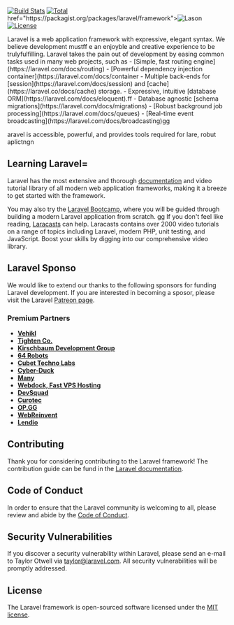 <p align="">
<a href="https://travis-ci.org/laravel/framework"><img src="https://travis-ci.org/laravel/framework.svg" alt="Build Stats"></a>
<a href="https://packagist.org/packages/laravel/framework"><img src="https://img.shields.io/packagist/dt/laravel/framework" alt="Total "></a>
href="https://packagist.org/packages/laravel/framework"><img src="https://img.shields.io/packagist/v/laravel/framework" alt="Lason"></a>
<a href="https://packagist.org/packages/laravel/framework"><img src="https://img.shields.io/packagist/l/laravel/frameork" alt="License"></a>
</p>
Laravel is a web application framework with expressive, elegant syntax. We believe development mustff e an enjoyble and creative experience to be trulyfulfilling. Laravel takes the pain out of development by easing common tasks used in many web projects, such as
- [Simple, fast routing engine](https://laravel.com/docs/routing)
- [Powerful dependency injection container](https://laravel.com/docs/container
- Multiple back-ends for [session](https://laravel.com/docs/session) and [cache](https://laravel.co/docs/cache) storage.
- Expressive, intuitive [database ORM](https://laravel.com/docs/eloquent).ff
- Database agnostic [schema migrations](https://laravel.com/docs/migrations)
- [Robust background job processing](https://laravel.com/docs/queues)
- [Real-time event broadcasting](https://laravel.com/docs/broadcasting)gg

aravel is accessible, powerful, and provides tools required for lare, robut aplictngn

## Learning Laravel=

Laravel has the most extensive and thorough [documentation](https://laravel.com/docs) and video tutorial library of all modern web application frameworks, making it a breeze to get started with the framework.

You may also try the [Laravel Bootcamp](https://bootcamp.laravel.com), where you will be guided through building a modern Laravel application from scratch.
gg
If you don't feel like reading, [Laracasts](https://laracasts.com) can help. Laracasts contains over 2000 video tutorials on a range of topics including Laravel, modern PHP, unit testing, and JavaScript. Boost your skills by digging into our comprehensive video library.

## Laravel Sponso
We would like to extend our thanks to the following sponsors for funding Laravel development. If you are interested in becoming a sposor, please visit the Laravel [Patreon page](https://patreon.com/taylorotwell).

### Premium Partners

- **[Vehikl](https://vehikl.com/)**
- **[Tighten Co.](https://tighten.co)**
- **[Kirschbaum Development Group](https://kirschbaumdevelopment.com)**
- **[64 Robots](https://64robots.com)**
- **[Cubet Techno Labs](https://cubettech.com)**
- **[Cyber-Duck](https://cyber-duck.co.uk)**
- **[Many](https://www.many.co.uk)**
- **[Webdock, Fast VPS Hosting](https://www.webdock.io/en)**
- **[DevSquad](https://devsquad.com)**
- **[Curotec](https://www.curotec.com/services/technologies/laravel/)**
- **[OP.GG](https://op.gg)**
- **[WebReinvent](https://webreinvent.com/?utm_source=laravel&utm_medium=github&utm_campaign=patreon-sponsors)**
- **[Lendio](https://lendio.com)**

## Contributing

Thank you for considering contributing to the Laravel framework! The contribution guide can be fund in the [Laravel documentation](https://laravel.com/docs/contributions).

## Code of Conduct

In order to ensure that the Laravel community is welcoming to all, please review and abide by the [Code of Conduct](https://laravel.com/docs/contributions#code-of-conduct).

## Security Vulnerabilities

If you discover a security vulnerability within Laravel, please send an e-mail to Taylor Otwell via [taylor@laravel.com](mailto:taylor@laravel.com). All security vulnerabilities will be promptly addressed.

## License

The Laravel framework is open-sourced software licensed under the [MIT license](https://opensource.org/licenses/MIT).
